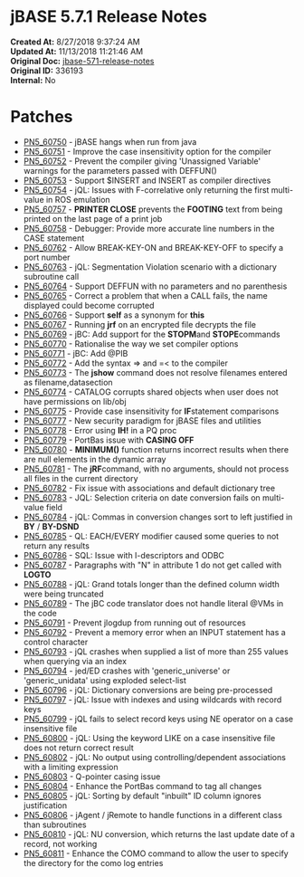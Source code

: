 # jBASE 5.7.1 Release Notes

**Created At:** 8/27/2018 9:37:24 AM  
**Updated At:** 11/13/2018 11:21:46 AM  
**Original Doc:** [jbase-571-release-notes](https://docs.jbase.com/48420-5-7-1-release-notes/jbase-571-release-notes)  
**Original ID:** 336193  
**Internal:** No  


# Patches

- [PN5\_60750](./../pn5_60750) - jBASE hangs when run from java
- [PN5\_60751](./../pn5_60751) - Improve the case insensitivity option for the compiler
- [PN5\_60752](./../pn5_60752) - Prevent the compiler giving 'Unassigned Variable' warnings for the parameters passed with DEFFUN()
- [PN5\_60753](./../pn5_60753) - Support $INSERT and INSERT as compiler directives
- [PN5\_60754](pn5_60754) - jQL: Issues with F-correlative only returning the first multi-value in ROS emulation
- [PN5\_60757](pn5_60757) - **PRINTER CLOSE** prevents the **FOOTING** text from being printed on the last page of a print job
- [PN5\_60758](./../pn5_60758) - Debugger: Provide more accurate line numbers in the CASE statement
- [PN5\_60762](./../pn5_60762) - Allow BREAK-KEY-ON and BREAK-KEY-OFF to specify a port number
- [PN5\_60763](./../pn5_60763) - jQL: Segmentation Violation scenario with a dictionary subroutine call
- [PN5\_60764](./../pn5_60764) - Support DEFFUN with no parameters and no parenthesis
- [PN5\_60765](./../pn5_60765) - Correct a problem that when a CALL fails, the name displayed could become corrupted
- [PN5\_60766](pn5_60766) - Support **self** as a synonym for **this**
- [PN5\_60767](./../pn5_60767) - Running **jrf** on an encrypted file decrypts the file
- [PN5\_60769](./../pn5_60769) - jBC: Add support for the **STOPM**and **STOPE**commands
- [PN5\_60770](./../pn5_60770) - Rationalise the way we set compiler options
- [PN5\_60771](./../pn5_60771) - jBC: Add @PIB
- [PN5\_60772](./../pn5_60772) - Add the syntax =&gt; and =&lt; to the compiler
- [PN5\_60773](./../pn5_60773) - The **jshow** command does not resolve filenames entered as filename,datasection
- [PN5\_60774](./../pn5_60774) - CATALOG corrupts shared objects when user does not have permissions on lib/obj
- [PN5\_60775](./../pn5_60775) - Provide case insensitivity for **IF**statement comparisons
- [PN5\_60777](./../pn5_60777) - New security paradigm for jBASE files and utilities
- [PN5\_60778](./../pn5_60778) - Error using **IH!** in a PQ proc
- [PN5\_60779](./../pn5_60779) - PortBas issue with **CASING OFF**
- [PN5\_60780](./../pn5_60780) - **MINIMUM()** function returns incorrect results when there are null elements in the dynamic array
- [PN5\_60781](./../pn5_60781) - The **jRF**command, with no arguments, should not process all files in the current directory
- [PN5\_60782](./../pn5_60782) - Fix issue with associations and default dictionary tree
- [PN5\_60783](./../pn5_60783) - JQL: Selection criteria on date conversion fails on multi-value field
- [PN5\_60784](./../pn5_60784) - jQL: Commas in conversion changes sort to left justified in **BY** / **BY-DSND**
- [PN5\_60785](pn5_60785) - QL: EACH/EVERY modifier caused some queries to not return any results
- [PN5\_60786](./../pn5_60786) - SQL: Issue with I-descriptors and ODBC
- [PN5\_60787](./../pn5_60787) - Paragraphs with "N" in attribute 1 do not get called with **LOGTO**
- [PN5\_60788](./../pn5_60788) - jQL: Grand totals longer than the defined column width were being truncated
- [PN5\_60789](./../pn5_60789) - The jBC code translator does not handle literal @VMs in the code
- [PN5\_60791](./../pn5_60791) - Prevent jlogdup from running out of resources
- [PN5\_60792](./../pn5_60792) - Prevent a memory error when an INPUT statement has a control character
- [PN5\_60793](./../pn5_60793) - jQL crashes when supplied a list of more than 255 values when querying via an index
- [PN5\_60794](./../pn5_60794) - jed/ED crashes with 'generic\_universe' or 'generic\_unidata' using exploded select-list
- [PN5\_60796](./../pn5_60796) - jQL: Dictionary conversions are being pre-processed
- [PN5\_60797](./../pn5_60797) - jQL: Issue with indexes and using wildcards with record keys
- [PN5\_60799](./../pn5_60799) - jQL fails to select record keys using NE operator on a case insensitive file
- [PN5\_60800](./../pn5_60800) - jQL: Using the keyword LIKE on a case insensitive file does not return correct result
- [PN5\_60802](./../pn5_60802) - jQL: No output using controlling/dependent associations with a limiting expression
- [PN5\_60803](./../pn5_60803) - Q-pointer casing issue
- [PN5\_60804](./../pn5_60804) - Enhance the PortBas command to tag all changes
- [PN5\_60805](./../pn5_60805) - jQL: Sorting by default "inbuilt" ID column ignores justification
- [PN5\_60806](./../pn5_60806) - jAgent / jRemote to handle functions in a different class than subroutines
- [PN5\_60810](./../pn5_60810) - jQL: NU conversion, which returns the last update date of a record, not working
- [PN5\_60811](./../pn5_60811) - Enhance the COMO command to allow the user to specify the directory for the como log entries

